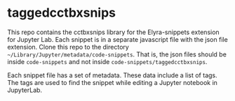# taggedcctbxsnips

This repo contains the cctbxsnips library for the Elyra-snippets extension for Jupyter Lab.
Each snippet is in a separate javascript file with the json file extension.
Clone this repo to the directory `~/Library/Jupyter/metadata/code-snippets`.
That is, the json files should be inside `code-snippets` and not inside `code-snippets/taggedcctbxsnips`. 

Each snippet file has a set of metadata.
These data include a list of tags.
The tags are used to find the snippet while editing a Jupyter notebook in JupyterLab.
